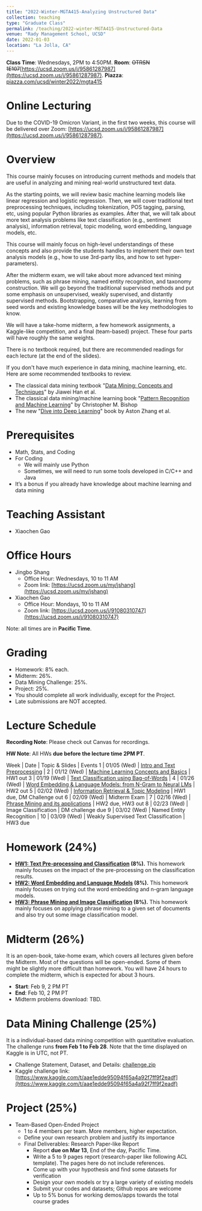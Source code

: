 ```yaml
---
title: "2022-Winter-MGTA415-Analyzing Unstructured Data"
collection: teaching
type: "Graduate Class"
permalink: /teaching/2022-winter-MGTA415-Unstructured-Data
venue: "Rady Management School, UCSD"
date: 2022-01-03
location: "La Jolla, CA"
---
```


**Class Time**: Wednesdays, 2PM to 4:50PM.  **Room**: ~~OTRSN 1E107~~[https://ucsd.zoom.us/j/95861287987](https://ucsd.zoom.us/j/95861287987).  **Piazza**: [piazza.com/ucsd/winter2022/mgta415](https://piazza.com/ucsd/winter2022/mgta415)


Online Lecturing
======

Due to the COVID-19 Omicron Variant, in the first two weeks, this course will be delivered over Zoom: [https://ucsd.zoom.us/j/95861287987](https://ucsd.zoom.us/j/95861287987).


Overview
======

This course mainly focuses on introducing current methods and models that are useful in analyzing and mining real-world unstructured text data.

As the starting points, we will review basic machine learning models like linear regression and logistic regression. Then, we will cover traditional text preprocessing techniques, including tokenization, POS tagging, parsing, etc, using popular Python libraries as examples. After that, we will talk about more text analysis problems like text classification (e.g., sentiment analysis), information retrieval, topic modeling, word embedding, language models, etc. 

This course will mainly focus on high-level understandings of these concepts and also provide the students handles to implement their own text analysis models (e.g., how to use 3rd-party libs, and how to set hyper-parameters).

After the midterm exam, we will take about more advanced text mining problems, such as phrase mining, named entity recognition, and taxonomy construction. We will go beyond the traditional supervised methods and put some emphasis on unsupervised, weakly supervised, and distantly supervised methods.
Bootstrapping, comparative analysis, learning from seed words and existing knowledge bases will be the key methodologies to know.

We will have a take-home midterm, a few homework assignments, a Kaggle-like competition, and a final (team-based) project. These four parts will have roughly the same weights.

There is no textbook required, but there are recommended readings for each lecture (at the end of the slides).

If you don't have much experience in data mining, machine learning, etc. Here are some recommended textbooks to review.

- The classical data mining textbook "[Data Mining: Concepts and Techniques](https://books.google.com/books/about/Data_Mining_Concepts_and_Techniques.html?id=pQws07tdpjoC&source=kp_book_description)" by Jiawei Han et al.
- The classical data mining/machine learning book "[Pattern Recognition and Machine Learning](https://books.google.com/books/about/Pattern_Recognition_and_Machine_Learning.html?id=HL4HrgEACAAJ&source=kp_book_description)" by Christopher M. Bishop
- The new "[Dive into Deep Learning](https://d2l.ai/)" book by Aston Zhang et al.


Prerequisites
======

- Math, Stats, and Coding
- For Coding
    - We will mainly use Python
    - Sometimes, we will need to run some tools developed in C/C++ and Java
- It’s a bonus if you already have knowledge about machine learning and data mining

Teaching Assistant
======

- Xiaochen Gao

Office Hours
======

- Jingbo Shang
    - Office Hour: Wednesdays, 10 to 11 AM
    - Zoom link: [https://ucsd.zoom.us/my/jshang](https://ucsd.zoom.us/my/jshang)
- Xiaochen Gao
    - Office Hour: Mondays, 10 to 11 AM
    - Zoom link: [https://ucsd.zoom.us/j/91080310747](https://ucsd.zoom.us/j/91080310747)

Note: all times are in **Pacific Time**.

Grading
======

- Homework: 8% each. 
- Midterm: 26%.
- Data Mining Challenge: 25%.
- Project: 25%.
- You should complete all work individually, except for the Project.
- Late submissions are NOT accepted.

Lecture Schedule
======

**Recording Note**: Please check out Canvas for recordings.

**HW Note**: All HWs **due before the lecture time 2PM PT**. 

Week | Date        | Topic & Slides                                              | Events
1    | 01/05 (Wed) | [Intro and Text Preprocessing](https://www.dropbox.com/sh/u3g8w7v8vhqcahg/AADZvGJwFi-tqtbNJtCDrozha?dl=0)                                | 
2    | 01/12 (Wed) | [Machine Learning Concepts and Basics](https://www.dropbox.com/sh/m39hylz3vwad7uv/AADBx4pHgfHm5fPfZJwud76Pa?dl=0)                        | HW1 out
3    | 01/19 (Wed) | [Text Classification using Bag-of-Words](https://www.dropbox.com/sh/35cw8c5upra479t/AACuoLPKZCuXN3Y3GzbvIXpua?dl=0)                      | 
4    | 01/26 (Wed) | [Word Embedding & Language Models: from N-Gram to Neural LMs](https://www.dropbox.com/sh/d11ddhvwmt4y9wj/AABLqauYZ17Tekbc60DWlb1Ia?dl=0) | HW2 out
5    | 02/02 (Wed) | [Information Retrieval & Topic Modeling](https://www.dropbox.com/sh/cj22ysx72bxk490/AABwxrnuc6wNhzRoT40q31U2a?dl=0)                      | HW1 due, DM Challenge out
6    | 02/09 (Wed) | Midterm Exam                                                |
7    | 02/16 (Wed) | [Phrase Mining and its applications](https://www.dropbox.com/sh/10hf6mddyzzjd5c/AABp9KSGTpA_nCZkaZ2FBdIVa?dl=0)                          | HW2 due, HW3 out
8    | 02/23 (Wed) | Image Classification                                        | DM challenge due
9    | 03/02 (Wed) | Named Entity Recognition                                    | 
10   | 03/09 (Wed) | Weakly Supervised Text Classification                       | HW3 due

Homework (24%)
======

- **[HW1: Text Pre-processing and Classification](https://www.dropbox.com/s/7x82ktmkd4p4y8h/MGTA_415_HW1.pdf?dl=0) (8%).** This homework mainly focuses on the impact of the pre-processing on the classification results.
- **[HW2: Word Embedding and Language Models](https://www.dropbox.com/s/05jsuy6eahlp3e7/MGTA_415_HW2.pdf?dl=0) (8%).** This homework mainly focuses on trying out the word embedding and n-gram language models. 
- **[HW3: Phrase Mining and Image Classification](https://www.dropbox.com/sh/lp53g1onbugz9rl/AAB7Taw18OSj3i_c0mHWrAY6a?dl=0) (8%).** This homework mainly focuses on applying phrase mining to a given set of documents and also try out some image classification model.

Midterm (26%)
======

It is an open-book, take-home exam, which covers all lectures given before the Midterm. Most of the questions will be open-ended. Some of them might be slightly more difficult than homework. You will have 24 hours to complete the midterm, which is expected for about 3 hours.

- **Start**: Feb 9, 2 PM PT
- **End**: Feb 10, 2 PM PT
- Midterm problems download: TBD.

Data Mining Challenge (25%)
======

It is a individual-based data mining competition with quantitative evaluation. The challenge runs **from Feb 1 to Feb 28**. Note that the time displayed on Kaggle is in UTC, not PT.

- Challenge Statement, Dataset, and Details: [challenge.zip](https://www.dropbox.com/s/xc04emu8i1td9qd/challenge.zip?dl=1)
- Kaggle challenge link: [https://www.kaggle.com/t/aae1edde95094f65a4a92f7ff9f2eadf](https://www.kaggle.com/t/aae1edde95094f65a4a92f7ff9f2eadf)

Project (25%)
======

- Team-Based Open-Ended Project
    - 1 to 4 members per team. More members, higher expectation.
    - Define your own research problem and justify its importance
    - Final Deliverables: Research Paper-like Report
        - Report **due on Mar 13**, End of the day, Pacific Time. 
        - Write a 5 to 9 pages report (research-paper like following ACL template). The pages here do not include references.
        - Come up with your hypothesis and find some datasets for verification
        - Design your own models or try a large variety of existing models
        - Submit your codes and datasets; Github repos are welcome
        - Up to 5% bonus for working demos/apps towards the total course grades
